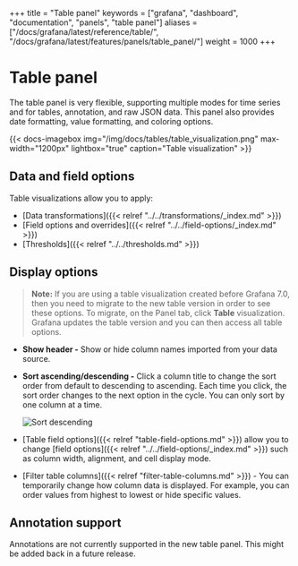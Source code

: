 +++
title = "Table panel"
keywords = ["grafana", "dashboard", "documentation", "panels", "table panel"]
aliases = ["/docs/grafana/latest/reference/table/", "/docs/grafana/latest/features/panels/table_panel/"]
weight = 1000
+++

# Table panel

The table panel is very flexible, supporting multiple modes for time series and for tables, annotation, and raw JSON data. This panel also provides date formatting, value formatting, and coloring options.

{{< docs-imagebox img="/img/docs/tables/table_visualization.png" max-width="1200px" lightbox="true" caption="Table visualization" >}}

## Data and field options

Table visualizations allow you to apply:

- [Data transformations]({{< relref "../../transformations/_index.md" >}})
- [Field options and overrides]({{< relref "../../field-options/_index.md" >}})
- [Thresholds]({{< relref "../../thresholds.md" >}})

## Display options

> **Note:** If you are using a table visualization created before Grafana 7.0, then you need to migrate to the new table version in order to see these options. To migrate, on the Panel tab, click **Table** visualization. Grafana updates the table version and you can then access all table options.

- **Show header -** Show or hide column names imported from your data source.
- **Sort ascending/descending -** Click a column title to change the sort order from default to descending to ascending. Each time you click, the sort order changes to the next option in the cycle. You can only sort by one column at a time.

  ![Sort descending](/img/docs/tables/sort-descending.png "Sort descending")

- [Table field options]({{< relref "table-field-options.md" >}}) allow you to change [field options]({{< relref "../../field-options/_index.md" >}}) such as column width, alignment, and cell display mode.
- [Filter table columns]({{< relref "filter-table-columns.md" >}}) - You can temporarily change how column data is displayed. For example, you can order values from highest to lowest or hide specific values.

## Annotation support

Annotations are not currently supported in the new table panel. This might be added back in a future release.
